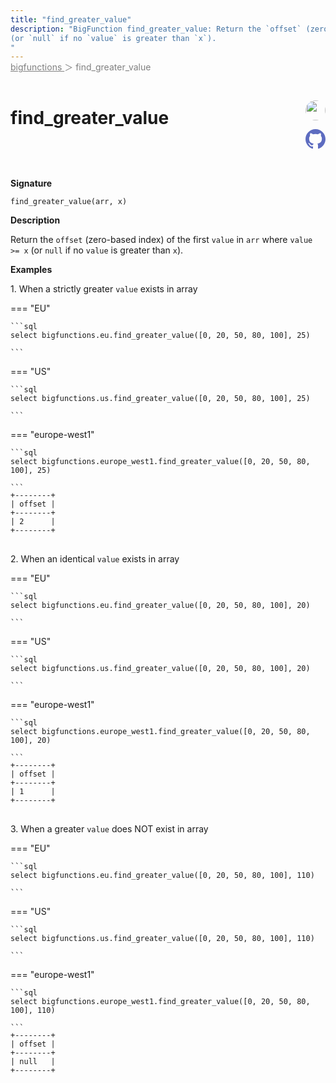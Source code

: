 ```yaml
---
title: "find_greater_value"
description: "BigFunction find_greater_value: Return the `offset` (zero-based index) of the first `value` in `arr` where `value >= x`
(or `null` if no `value` is greater than `x`).
"
---
```


<span style="color: gray; position: relative; top: -1rem">
  <a href=".." style="color: gray">bigfunctions </a> ＞ find_greater_value
</span>

# find_greater_value


<div style="position: relative; top: -4rem; margin-bottom:  -2rem; text-align: right; z-index: 9999;">
  
  <a href="https://www.linkedin.com/in/paul-marcombes" title="Author: Paul Marcombes" target="_blank">
    <img src="https://lh3.googleusercontent.com/a-/ACB-R5RDf2yxcw1p_IYLCKmiUIScreatDdhG8B83om6Ohw=s260" width="32" style=" border-radius: 50% !important">
  </a>
  
  <a href="find_greater_value.yaml" title="Edit on GitHub" target="_blank"><svg xmlns="http://www.w3.org/2000/svg" width="32" height="32" viewBox="0 0 24 24"><path fill="#5d6cc0" d="M12 0c-6.626 0-12 5.373-12 12 0 5.302 3.438 9.8 8.207 11.387.599.111.793-.261.793-.577v-2.234c-3.338.726-4.033-1.416-4.033-1.416-.546-1.387-1.333-1.756-1.333-1.756-1.089-.745.083-.729.083-.729 1.205.084 1.839 1.237 1.839 1.237 1.07 1.834 2.807 1.304 3.492.997.107-.775.418-1.305.762-1.604-2.665-.305-5.467-1.334-5.467-5.931 0-1.311.469-2.381 1.236-3.221-.124-.303-.535-1.524.117-3.176 0 0 1.008-.322 3.301 1.23.957-.266 1.983-.399 3.003-.404 1.02.005 2.047.138 3.006.404 2.291-1.552 3.297-1.23 3.297-1.23.653 1.653.242 2.874.118 3.176.77.84 1.235 1.911 1.235 3.221 0 4.609-2.807 5.624-5.479 5.921.43.372.823 1.102.823 2.222v3.293c0 .319.192.694.801.576 4.765-1.589 8.199-6.086 8.199-11.386 0-6.627-5.373-12-12-12z"/></svg></a>
</div>



**Signature** 
```
find_greater_value(arr, x)
```

**Description**

Return the `offset` (zero-based index) of the first `value` in `arr` where `value >= x`
(or `null` if no `value` is greater than `x`).






**Examples**



<span style="color: var(--md-typeset-a-color);">1. When a strictly greater `value` exists in array</span>









=== "EU"

    ```sql
    select bigfunctions.eu.find_greater_value([0, 20, 50, 80, 100], 25)
    
    ```




=== "US"

    ```sql
    select bigfunctions.us.find_greater_value([0, 20, 50, 80, 100], 25)
    
    ```




=== "europe-west1"

    ```sql
    select bigfunctions.europe_west1.find_greater_value([0, 20, 50, 80, 100], 25)
    
    ```









<pre style="margin-top: -1rem;">
<code style="padding-top: 0px; padding-bottom: 0px;">+--------+
| offset |
+--------+
| 2      |
+--------+
</code>
</pre>









<span style="color: var(--md-typeset-a-color);">2. When an identical `value` exists in array</span>









=== "EU"

    ```sql
    select bigfunctions.eu.find_greater_value([0, 20, 50, 80, 100], 20)
    
    ```




=== "US"

    ```sql
    select bigfunctions.us.find_greater_value([0, 20, 50, 80, 100], 20)
    
    ```




=== "europe-west1"

    ```sql
    select bigfunctions.europe_west1.find_greater_value([0, 20, 50, 80, 100], 20)
    
    ```









<pre style="margin-top: -1rem;">
<code style="padding-top: 0px; padding-bottom: 0px;">+--------+
| offset |
+--------+
| 1      |
+--------+
</code>
</pre>









<span style="color: var(--md-typeset-a-color);">3. When a greater `value` does NOT exist in array</span>









=== "EU"

    ```sql
    select bigfunctions.eu.find_greater_value([0, 20, 50, 80, 100], 110)
    
    ```




=== "US"

    ```sql
    select bigfunctions.us.find_greater_value([0, 20, 50, 80, 100], 110)
    
    ```




=== "europe-west1"

    ```sql
    select bigfunctions.europe_west1.find_greater_value([0, 20, 50, 80, 100], 110)
    
    ```









<pre style="margin-top: -1rem;">
<code style="padding-top: 0px; padding-bottom: 0px;">+--------+
| offset |
+--------+
| null   |
+--------+
</code>
</pre>









